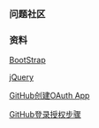 ### 问题社区
### 资料
[BootStrap](https://v3.bootcss.com/components/)

[jQuery](https://code.jquery.com/)

[GitHub创建OAuth App](https://code.jquery.com/)

[GitHub登录授权步骤](https://developer.github.com/apps/building-oauth-apps/authorizing-oauth-apps/)
